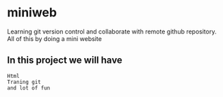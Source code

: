 # miniweb
Learning git version control and collaborate with remote github repository. All of this by doing a mini website 
 ## In this project we will have 
	Html 
	Traning git
	and lot of fun
